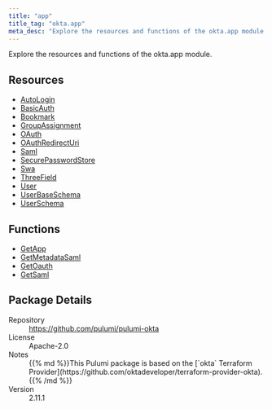 ```yaml
---
title: "app"
title_tag: "okta.app"
meta_desc: "Explore the resources and functions of the okta.app module."
---
```


<!-- WARNING: this file was generated by Pulumi Docs Generator. -->
<!-- Do not edit by hand unless you're certain you know what you are doing! -->

Explore the resources and functions of the okta.app module.

<h2 id="resources">Resources</h2>
<ul class="api">
    <li><a href="autologin" title="AutoLogin"><span class="symbol resource"></span>AutoLogin</a></li>
    <li><a href="basicauth" title="BasicAuth"><span class="symbol resource"></span>BasicAuth</a></li>
    <li><a href="bookmark" title="Bookmark"><span class="symbol resource"></span>Bookmark</a></li>
    <li><a href="groupassignment" title="GroupAssignment"><span class="symbol resource"></span>GroupAssignment</a></li>
    <li><a href="oauth" title="OAuth"><span class="symbol resource"></span>OAuth</a></li>
    <li><a href="oauthredirecturi" title="OAuthRedirectUri"><span class="symbol resource"></span>OAuthRedirectUri</a></li>
    <li><a href="saml" title="Saml"><span class="symbol resource"></span>Saml</a></li>
    <li><a href="securepasswordstore" title="SecurePasswordStore"><span class="symbol resource"></span>SecurePasswordStore</a></li>
    <li><a href="swa" title="Swa"><span class="symbol resource"></span>Swa</a></li>
    <li><a href="threefield" title="ThreeField"><span class="symbol resource"></span>ThreeField</a></li>
    <li><a href="user" title="User"><span class="symbol resource"></span>User</a></li>
    <li><a href="userbaseschema" title="UserBaseSchema"><span class="symbol resource"></span>UserBaseSchema</a></li>
    <li><a href="userschema" title="UserSchema"><span class="symbol resource"></span>UserSchema</a></li>
</ul>

<h2 id="functions">Functions</h2>
<ul class="api">
    <li><a href="getapp" title="GetApp"><span class="symbol function"></span>GetApp</a></li>
    <li><a href="getmetadatasaml" title="GetMetadataSaml"><span class="symbol function"></span>GetMetadataSaml</a></li>
    <li><a href="getoauth" title="GetOauth"><span class="symbol function"></span>GetOauth</a></li>
    <li><a href="getsaml" title="GetSaml"><span class="symbol function"></span>GetSaml</a></li>
</ul>

<h2 id="package-details">Package Details</h2>
<dl class="package-details">
	<dt>Repository</dt>
	<dd><a href="https://github.com/pulumi/pulumi-okta">https://github.com/pulumi/pulumi-okta</a></dd>
	<dt>License</dt>
	<dd>Apache-2.0</dd>
	<dt>Notes</dt>
	<dd>{{% md %}}This Pulumi package is based on the [`okta` Terraform Provider](https://github.com/oktadeveloper/terraform-provider-okta).{{% /md %}}</dd>
	<dt>Version</dt>
	<dd>2.11.1</dd>
</dl>


